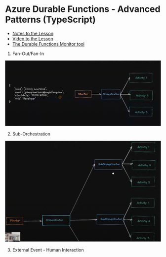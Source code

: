 #  Azure Durable Functions - Advanced Patterns (TypeScript)


- [Notes to the Lesson](https://github.com/marcduiker/azure-functions-university/blob/main/lessons/typescript/durable-functions/advanced/README.md)
- [Video to the Lesson](https://www.youtube.com/watch?v=iYij7Mf7_dE)
- [The Durable Functions Monitor tool](https://github.com/microsoft/DurableFunctionsMonitor/wiki)


1. Fan-Out/Fan-In

![Fan-Out/Fan-In](img/diagramOne.png)


2. Sub-Orchestration

![Fan-Out/Fan-In](img/diagramTwo.png)


3. External Event - Human Interaction
